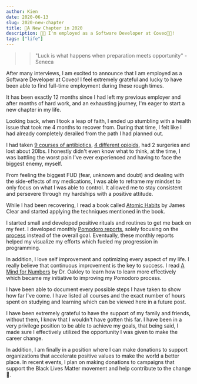 ```yaml
---
author: Kien
date: 2020-06-13
slug: 2020-new-chapter
title: 🍾A New Chapter in 2020
description: 🎉🙌 I'm employed as a Software Developer at Coveo💙🧡!
tags: ["life"]
---
```


>>"Luck is what happens when preparation meets opportunity" - Seneca

After many interviews, I am excited to announce that I am employed as a Software Developer at Coveo! I feel extremely grateful and lucky to have been able to find full-time employment during these rough times. 

It has been exactly 12 months since I had left my previous employer and after months of hard work, and an exhausting journey, I'm eager to start a new chapter in my life.

Looking back, when I took a leap of faith, I ended up stumbling with a health issue that took me 4 months to recover from. During that time, I felt like I had already completely derailed from the path I had planned out.

I had taken [9 courses of antibiotics](/tags/biochemistry/), [4 different opioids](/062-opioids/), had 2 surgeries and lost about 20lbs. I honestly didn't even know what to think, at the time, I was battling the worst pain I've ever experienced and having to face the biggest enemy, myself. 

From feeling the biggest FUD (fear, unknown and doubt) and dealing with the side-effects of my medications, I was able to reframe my mindset to only focus on what I was able to control. It allowed me to stay consistent and persevere through my hardships with a positive attitude.

While I had been recovering, I read a book called <a href="https://www.goodreads.com/book/show/40121378-atomic-habits?from_search=true&from_srp=true&qid=UrDSU4j0JP&rank=1" target="_blank">Atomic Habits</a> by James Clear and started applying the techniques mentioned in the book. 

I started small and developed positive rituals and routines to get me back on my feet. I developed monthly [Pomodoro reports](/tags/pomodoro), solely focusing on the [process](/022-pomodoro-technique/) instead of the overall goal. Eventually, these monthly reports helped my visualize my efforts which fueled my progression in programming.

In addition, I love self improvement and optimizing every aspect of my life. I really believe that continuous improvement is the key to success. I read <a href="https://www.goodreads.com/book/show/18693655-a-mind-for-numbers" target="blank">A Mind for Numbers</a> by Dr. Oakley  to learn how to learn more effectively which became my initiative to improving my Pomodoro process.

I have been able to document every possible steps I have taken to show how far I've come. I have listed all courses and the exact number of hours spent on studying and learning which can be viewed here in a future post.

I have been extremely grateful to have the support of my family and friends, without them, I know that I wouldn't have gotten this far. I have been in a very privilege position to be able to achieve my goals, that being said, I made sure I effectively utilized the opportunity I was given to make the career change.

In addition, I am finally in a position where I can make donations to support organizations that accelerate positive values to make the world a better place. In recent events, I plan on making donations to campaigns that support the Black Lives Matter movement and help contribute to the change🙏.